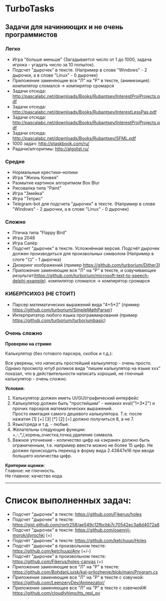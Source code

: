 # TurboTasks
## Задачи для начиниющих и не очень программистов

### Легко
- Игра "больше меньше" (Загадывается число от 1 до 1000, задача игрока - угадать число за 10 попыток).
- Подсчет "дырочек" в тексте. (Например в слове "Windows" - 2 дырочки, а в слове "Linux" - 0 дырочек)  
- Приложение заменяющие все "Л" на "Р" в тексте, (анимезиция). компилятор сломался -> компирятор сромарся  
- Задачи отсюда: http://pascalabc.net/downloads/Books/Rubantsev/InterestProjProjects.pdf  
- Задачи отсюда: http://pascalabc.net/downloads/Books/Rubantsev/InterestLessPas.pdf  
- Задачи отсюда: http://pascalabc.net/downloads/Books/Rubantsev/InterestProjProjects.pdf  
- Задачи отсюда: http://pascalabc.net/downloads/Books/Rubantsev/SFML.pdf  
- 1000 задач: http://ptaskbook.com/ru/  
- Pадачи/алгоритмы: http://algolist.ru/  

### Средне
- Нормальные крестики-нолики
- Игра "Жизнь Конвея"
- Размытие картинок алгоритмом Box Blur
- Рисовалка типа "Paint"
- Игра "Змейка"
- Игра "Тетрис"
- Telegram-bot для подсчета "дырочек" в тексте. (Например в слове "Windows" - 2 дырочки, а в слове "Linux" - 0 дырочек)  

### Сложно
- Птичка типа "Flappy Bird"
- Игра 2048
- Игра Сапёр
- Подсчет "дырочек" в тексте. Усложнённая версия. Подсчёт дырочек должен производиться для произвольных символом (Например в слоге "ロ" - 1 дырочка)
- Дизеринг изображений (пример https://github.com/turborium/Dither3)
- Приложение заменяющие все "Л" на "Р" в тексте, и озвучивающее результат(https://github.com/turborium/microsoft-text-to-speech-delphi-example). компилятор сломался -> компирятор сромарся  

### КИБЕРПСИХОЗ (НЕ СТОИТ)
- Парсер математических выражений вида "4+5*2" (пример https://github.com/turborium/SimpleMathParser)
- Интерпритатор любого языка программирования (пример https://github.com/turborium/turboriumbasic)

### Очень сложно
**Проверяю на стриме**  

Калькулятор (без готового парсера, скобок и т.д.):

Все уверены, что написать простейший калькулятор - очень просто.   
Однако просмотр ютуб роликов вида "пишем калькулятор на языке xxx" показал, что в действительности написать хороший, не глючный калькулятор - очень сложно. 
  
**Условия:** 
1) Калькулятор должен иметь UI/GUI/графический интерфейс
2) Калькулятор должен быть "простейшим" - никаких eval("1+3\*2") и прочих парсеров математических выражений.  
Просто имитация самого дешевого калькулятора. Т.е. после нажатия [1] [+] [3] [\*] [2] [=] должно получиться 8, а не 7.  
3) Язык/среда и т.д. - любые.  
4) Желательны следующие функции: +,-,\*,/,корень,очистка,точка,удаление символа.  
5) Важное уточнение - количество цифр на «экране» должно быть ограниченным, т.е. например ввести можно не более 15 цифр.
Не должен происходить переход в форму вида 2.43847e16 при вводе большего количества цифр.

**Критерии оценки:**  
Главное: не глючность.  
Не главное: качество кода.  

---
# Список выполненных задач:
- Подсчет "дырочек" в тексте: https://github.com/Fikerus/holes
- Подсчет "дырочек" в тексте: https://gist.github.com/rprtr258/ae549c12fbcbb7c70542ec3a8d4072a8
- Подсчет "дырочек" в тексте: https://github.com/osennij-morok/dyrochki (+)
- Подсчёт "дырочек" в тексте: https://github.com/ketchuup/Holes
- Подсчёт "дырочек" в произвольном тексте: https://github.com/ketchuup/Any (+/-)
- Подсчёт "дырочек" в произвольном тексте: https://github.com/Fikerus/holes-canvas (+)
- Приложение заменяющие все "Л" на "Р" в тексте: https://github.com/BohdanLiuisk/kal-prilozhenie/blob/main/Program.cs
- Приложение заменяющие все "Л" на "Р" в тексте с озвучкой: https://github.com/LeenzeryDev/Animezator/
- Приложение заменяющее все "Л" на "Р" в тексте с озвечкойЖ https://github.com/cloudlyhimo/tts_repl_py
